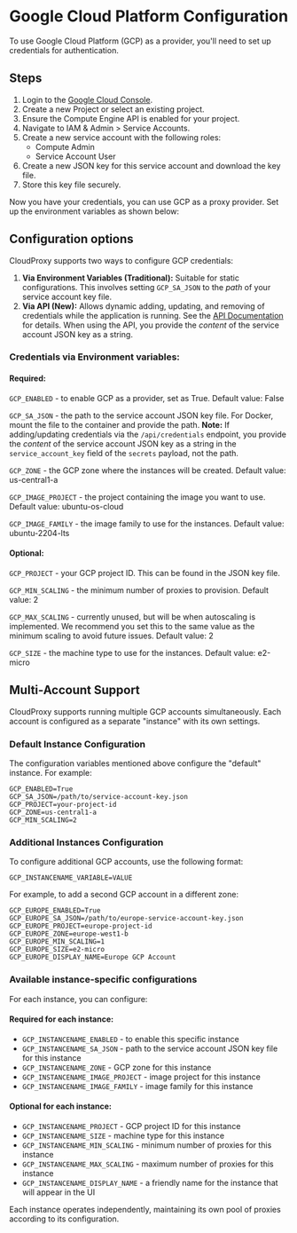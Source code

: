 # Google Cloud Platform Configuration

To use Google Cloud Platform (GCP) as a provider, you'll need to set up credentials for authentication.

## Steps

1. Login to the [Google Cloud Console](https://console.cloud.google.com/).
2. Create a new Project or select an existing project.
3. Ensure the Compute Engine API is enabled for your project.
4. Navigate to IAM & Admin > Service Accounts.
5. Create a new service account with the following roles:
   - Compute Admin
   - Service Account User
6. Create a new JSON key for this service account and download the key file.
7. Store this key file securely.

Now you have your credentials, you can use GCP as a proxy provider. Set up the environment variables as shown below:

## Configuration options

CloudProxy supports two ways to configure GCP credentials:
1.  **Via Environment Variables (Traditional):** Suitable for static configurations. This involves setting `GCP_SA_JSON` to the *path* of your service account key file.
2.  **Via API (New):** Allows dynamic adding, updating, and removing of credentials while the application is running. See the [API Documentation](./api.md#credential-management) for details. When using the API, you provide the *content* of the service account JSON key as a string.

### Credentials via Environment variables:
#### Required:
``GCP_ENABLED`` - to enable GCP as a provider, set as True. Default value: False

``GCP_SA_JSON`` - the path to the service account JSON key file. For Docker, mount the file to the container and provide the path. **Note:** If adding/updating credentials via the `/api/credentials` endpoint, you provide the *content* of the service account JSON key as a string in the `service_account_key` field of the `secrets` payload, not the path.

``GCP_ZONE`` - the GCP zone where the instances will be created. Default value: us-central1-a

``GCP_IMAGE_PROJECT`` - the project containing the image you want to use. Default value: ubuntu-os-cloud

``GCP_IMAGE_FAMILY`` - the image family to use for the instances. Default value: ubuntu-2204-lts

#### Optional:
``GCP_PROJECT`` - your GCP project ID. This can be found in the JSON key file.

``GCP_MIN_SCALING`` - the minimum number of proxies to provision. Default value: 2

``GCP_MAX_SCALING`` - currently unused, but will be when autoscaling is implemented. We recommend you set this to the same value as the minimum scaling to avoid future issues. Default value: 2

``GCP_SIZE`` - the machine type to use for the instances. Default value: e2-micro

## Multi-Account Support

CloudProxy supports running multiple GCP accounts simultaneously. Each account is configured as a separate "instance" with its own settings.

### Default Instance Configuration

The configuration variables mentioned above configure the "default" instance. For example:

```
GCP_ENABLED=True
GCP_SA_JSON=/path/to/service-account-key.json
GCP_PROJECT=your-project-id
GCP_ZONE=us-central1-a
GCP_MIN_SCALING=2
```

### Additional Instances Configuration

To configure additional GCP accounts, use the following format:
```
GCP_INSTANCENAME_VARIABLE=VALUE
```

For example, to add a second GCP account in a different zone:

```
GCP_EUROPE_ENABLED=True
GCP_EUROPE_SA_JSON=/path/to/europe-service-account-key.json
GCP_EUROPE_PROJECT=europe-project-id
GCP_EUROPE_ZONE=europe-west1-b
GCP_EUROPE_MIN_SCALING=1
GCP_EUROPE_SIZE=e2-micro
GCP_EUROPE_DISPLAY_NAME=Europe GCP Account
```

### Available instance-specific configurations

For each instance, you can configure:

#### Required for each instance:
- `GCP_INSTANCENAME_ENABLED` - to enable this specific instance
- `GCP_INSTANCENAME_SA_JSON` - path to the service account JSON key file for this instance
- `GCP_INSTANCENAME_ZONE` - GCP zone for this instance
- `GCP_INSTANCENAME_IMAGE_PROJECT` - image project for this instance
- `GCP_INSTANCENAME_IMAGE_FAMILY` - image family for this instance

#### Optional for each instance:
- `GCP_INSTANCENAME_PROJECT` - GCP project ID for this instance
- `GCP_INSTANCENAME_SIZE` - machine type for this instance
- `GCP_INSTANCENAME_MIN_SCALING` - minimum number of proxies for this instance
- `GCP_INSTANCENAME_MAX_SCALING` - maximum number of proxies for this instance
- `GCP_INSTANCENAME_DISPLAY_NAME` - a friendly name for the instance that will appear in the UI

Each instance operates independently, maintaining its own pool of proxies according to its configuration.
